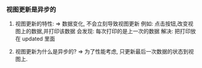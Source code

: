 ### 视图更新是异步的

1. 视图更新的特性:
   => 数据变化, 不会立刻导致视图更新
   例如: 点击按钮,改变视图上的数据,并打印该数据
   会发现: 每次打印的是上一次的数据
   解决: 把打印放在 updated 里面

2. 视图更新为什么是异步的?
   => 为了性能考虑, 只更新最后一次数据的状态到视图上.

